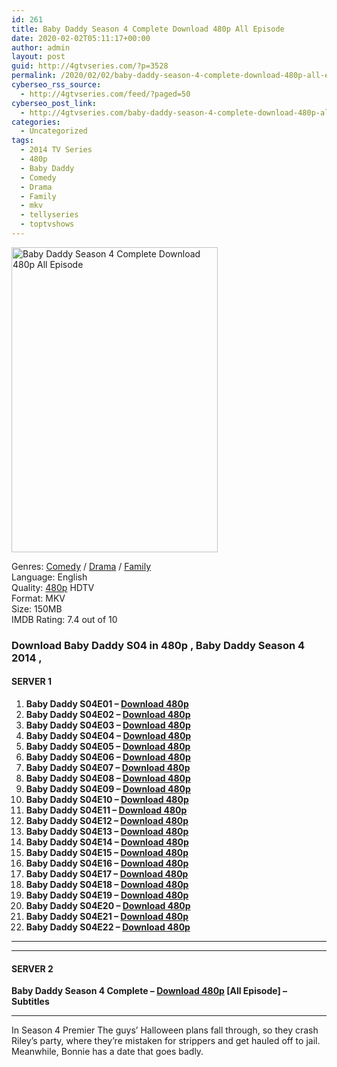 ```yaml
---
id: 261
title: Baby Daddy Season 4 Complete Download 480p All Episode
date: 2020-02-02T05:11:17+00:00
author: admin
layout: post
guid: http://4gtvseries.com/?p=3528
permalink: /2020/02/02/baby-daddy-season-4-complete-download-480p-all-episode/
cyberseo_rss_source:
  - http://4gtvseries.com/feed/?paged=50
cyberseo_post_link:
  - http://4gtvseries.com/baby-daddy-season-4-complete-download-480p-all-episode/
categories:
  - Uncategorized
tags:
  - 2014 TV Series
  - 480p
  - Baby Daddy
  - Comedy
  - Drama
  - Family
  - mkv
  - tellyseries
  - toptvshows
---
```

<img loading="lazy" class="aligncenter" src="https://1.bp.blogspot.com/-FSUIRRNrRTY/XjZZPfrTmVI/AAAAAAAAAXw/ge98zXedGSoqioTKdx7mQPk2BWHz6A1QwCK4BGAYYCw/s1600/Baby%2BDaddy%2BSeason%2B4.jpg" alt="Baby Daddy Season 4 Complete Download 480p All Episode" width="330" height="488" />

Genres: <a href="http://4gtvseries.com/tag/comedy/" data-wpel-link="internal">Comedy</a> /&nbsp;<a href="http://4gtvseries.com/tag/drama/" data-wpel-link="internal">Drama</a> / <a href="http://4gtvseries.com/tag/family/" data-wpel-link="internal">Family</a>  
Language: English  
Quality:&nbsp;<a href="http://4gtvseries.com/tag/480p/" data-wpel-link="internal">480p</a>&nbsp;HDTV  
Format: MKV  
Size: 150MB  
IMDB Rating: 7.4 out of 10

### **Download Baby Daddy S04 in 480p , Baby Daddy Season 4 2014 ,&nbsp;**

#### <span><strong>SERVER 1</strong></span>

  1. **Baby Daddy S04E01 – <a href="http://slink.dl480p.xyz/aySpTu" data-wpel-link="external" target="_blank" rel="nofollow external noopener noreferrer" class="wpel-icon-left"><i class="wpel-icon fa fa-download" aria-hidden="true"></i>Download 480p</a>**
  2. **Baby Daddy S04E02 – <a href="http://slink.dl480p.xyz/lq23Qp" data-wpel-link="external" target="_blank" rel="nofollow external noopener noreferrer" class="wpel-icon-left"><i class="wpel-icon fa fa-download" aria-hidden="true"></i>Download 480p</a>**
  3. **Baby Daddy S04E03 – <a href="http://slink.dl480p.xyz/sRWrKZs" data-wpel-link="external" target="_blank" rel="nofollow external noopener noreferrer" class="wpel-icon-left"><i class="wpel-icon fa fa-download" aria-hidden="true"></i>Download 480p</a>**
  4. **Baby Daddy S04E04 – <a href="http://slink.dl480p.xyz/Evg4D3U" data-wpel-link="external" target="_blank" rel="nofollow external noopener noreferrer" class="wpel-icon-left"><i class="wpel-icon fa fa-download" aria-hidden="true"></i>Download 480p</a>**
  5. **Baby Daddy S04E05 – <a href="http://slink.dl480p.xyz/ZQ0xFHD" data-wpel-link="external" target="_blank" rel="nofollow external noopener noreferrer" class="wpel-icon-left"><i class="wpel-icon fa fa-download" aria-hidden="true"></i>Download 480p</a>**
  6. **Baby Daddy S04E06 – <a href="http://slink.dl480p.xyz/wS1O" data-wpel-link="external" target="_blank" rel="nofollow external noopener noreferrer" class="wpel-icon-left"><i class="wpel-icon fa fa-download" aria-hidden="true"></i>Download 480p</a>**
  7. **Baby Daddy S04E07 – <a href="http://slink.dl480p.xyz/sIddrl" data-wpel-link="external" target="_blank" rel="nofollow external noopener noreferrer" class="wpel-icon-left"><i class="wpel-icon fa fa-download" aria-hidden="true"></i>Download 480p</a>**
  8. **Baby Daddy S04E08 – <a href="http://slink.dl480p.xyz/fL9Rc" data-wpel-link="external" target="_blank" rel="nofollow external noopener noreferrer" class="wpel-icon-left"><i class="wpel-icon fa fa-download" aria-hidden="true"></i>Download 480p</a>**
  9. **Baby Daddy S04E09 – <a href="http://slink.dl480p.xyz/Xo5otj2" data-wpel-link="external" target="_blank" rel="nofollow external noopener noreferrer" class="wpel-icon-left"><i class="wpel-icon fa fa-download" aria-hidden="true"></i>Download 480p</a>**
 10. **Baby Daddy S04E10 – <a href="http://slink.dl480p.xyz/A6H8NKU" data-wpel-link="external" target="_blank" rel="nofollow external noopener noreferrer" class="wpel-icon-left"><i class="wpel-icon fa fa-download" aria-hidden="true"></i>Download 480p</a>**
 11. **Baby Daddy S04E11 – <a href="http://slink.dl480p.xyz/I3kOW" data-wpel-link="external" target="_blank" rel="nofollow external noopener noreferrer" class="wpel-icon-left"><i class="wpel-icon fa fa-download" aria-hidden="true"></i>Download 480p</a>**
 12. **Baby Daddy S04E12 – <a href="http://slink.dl480p.xyz/BEN0cWn" data-wpel-link="external" target="_blank" rel="nofollow external noopener noreferrer" class="wpel-icon-left"><i class="wpel-icon fa fa-download" aria-hidden="true"></i>Download 480p</a>**
 13. **Baby Daddy S04E13 – <a href="http://slink.dl480p.xyz/SxOljWF" data-wpel-link="external" target="_blank" rel="nofollow external noopener noreferrer" class="wpel-icon-left"><i class="wpel-icon fa fa-download" aria-hidden="true"></i>Download 480p</a>**
 14. **Baby Daddy S04E14 – <a href="http://slink.dl480p.xyz/xwoquu7" data-wpel-link="external" target="_blank" rel="nofollow external noopener noreferrer" class="wpel-icon-left"><i class="wpel-icon fa fa-download" aria-hidden="true"></i>Download 480p</a>**
 15. **Baby Daddy S04E15 – <a href="http://slink.dl480p.xyz/4PFHXYLZ" data-wpel-link="external" target="_blank" rel="nofollow external noopener noreferrer" class="wpel-icon-left"><i class="wpel-icon fa fa-download" aria-hidden="true"></i>Download 480p</a>**
 16. **Baby Daddy S04E16 – <a href="http://slink.dl480p.xyz/ZSjtO" data-wpel-link="external" target="_blank" rel="nofollow external noopener noreferrer" class="wpel-icon-left"><i class="wpel-icon fa fa-download" aria-hidden="true"></i>Download 480p</a>**
 17. **Baby Daddy S04E17 – <a href="http://slink.dl480p.xyz/3hp6qys" data-wpel-link="external" target="_blank" rel="nofollow external noopener noreferrer" class="wpel-icon-left"><i class="wpel-icon fa fa-download" aria-hidden="true"></i>Download 480p</a>**
 18. **Baby Daddy S04E18 – <a href="http://slink.dl480p.xyz/L7OkwB" data-wpel-link="external" target="_blank" rel="nofollow external noopener noreferrer" class="wpel-icon-left"><i class="wpel-icon fa fa-download" aria-hidden="true"></i>Download 480p</a>**
 19. **Baby Daddy S04E19 – <a href="http://slink.dl480p.xyz/w89w" data-wpel-link="external" target="_blank" rel="nofollow external noopener noreferrer" class="wpel-icon-left"><i class="wpel-icon fa fa-download" aria-hidden="true"></i>Download 480p</a>**
 20. **Baby Daddy S04E20 – <a href="http://slink.dl480p.xyz/X6II6us" data-wpel-link="external" target="_blank" rel="nofollow external noopener noreferrer" class="wpel-icon-left"><i class="wpel-icon fa fa-download" aria-hidden="true"></i>Download 480p</a>**
 21. **Baby Daddy S04E21 – <a href="http://slink.dl480p.xyz/d8dE" data-wpel-link="external" target="_blank" rel="nofollow external noopener noreferrer" class="wpel-icon-left"><i class="wpel-icon fa fa-download" aria-hidden="true"></i>Download 480p</a>**
 22. **Baby Daddy S04E22 – <a href="http://slink.dl480p.xyz/M6JiQH" data-wpel-link="external" target="_blank" rel="nofollow external noopener noreferrer" class="wpel-icon-left"><i class="wpel-icon fa fa-download" aria-hidden="true"></i>Download 480p</a>**

* * *

* * *

#### <span><strong>SERVER 2</strong></span>

**Baby Daddy Season 4 Complete – <a href="http://dl480p.xyz/3946/" data-wpel-link="external" target="_blank" rel="nofollow external noopener noreferrer" class="wpel-icon-left"><i class="wpel-icon fa fa-download" aria-hidden="true"></i>Download 480p</a> [All Episode] – Subtitles**

* * *

In Season 4 Premier The guys’ Halloween plans fall through, so they crash Riley’s party, where they’re mistaken for strippers and get hauled off to jail. Meanwhile, Bonnie has a date that goes badly.

<div align="center">
</div>